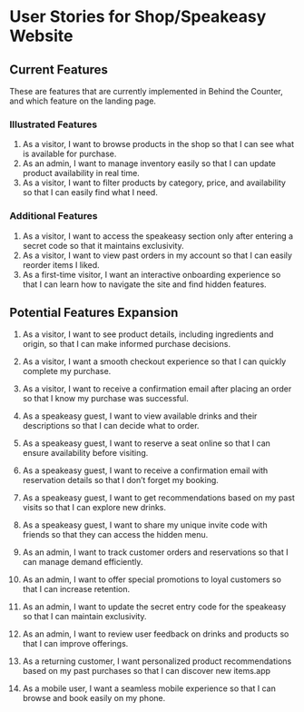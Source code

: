 # User Stories for Shop/Speakeasy Website

## Current Features

These are features that are currently implemented in Behind the Counter, and which feature on the landing page.

### Illustrated Features

1. As a visitor, I want to browse products in the shop so that I can see what is available for purchase.
2. As an admin, I want to manage inventory easily so that I can update product availability in real time.
3. As a visitor, I want to filter products by category, price, and availability so that I can easily find what I need.

### Additional Features

1. As a visitor, I want to access the speakeasy section only after entering a secret code so that it maintains exclusivity.
2. As a visitor, I want to view past orders in my account so that I can easily reorder items I liked.
3. As a first-time visitor, I want an interactive onboarding experience so that I can learn how to navigate the site and find hidden features.

## Potential Features Expansion

1. As a visitor, I want to see product details, including ingredients and origin, so that I can make informed purchase decisions.
2. As a visitor, I want a smooth checkout experience so that I can quickly complete my purchase.

3. As a visitor, I want to receive a confirmation email after placing an order so that I know my purchase was successful.

4. As a speakeasy guest, I want to view available drinks and their descriptions so that I can decide what to order.
5. As a speakeasy guest, I want to reserve a seat online so that I can ensure availability before visiting.
6. As a speakeasy guest, I want to receive a confirmation email with reservation details so that I don’t forget my booking.
7. As a speakeasy guest, I want to get recommendations based on my past visits so that I can explore new drinks.
8. As a speakeasy guest, I want to share my unique invite code with friends so that they can access the hidden menu.

9. As an admin, I want to track customer orders and reservations so that I can manage demand efficiently.
10. As an admin, I want to offer special promotions to loyal customers so that I can increase retention.
11. As an admin, I want to update the secret entry code for the speakeasy so that I can maintain exclusivity.
12. As an admin, I want to review user feedback on drinks and products so that I can improve offerings.

13. As a returning customer, I want personalized product recommendations based on my past purchases so that I can discover new items.app
14. As a mobile user, I want a seamless mobile experience so that I can browse and book easily on my phone.
